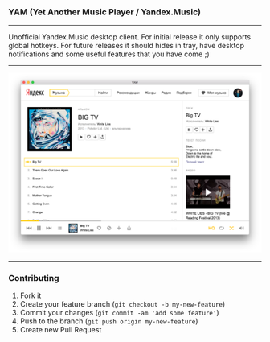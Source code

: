 ### YAM (Yet Another Music Player / Yandex.Music)

---

Unofficial Yandex.Music desktop client. For initial release it only supports global hotkeys. For future releases it should hides in tray, have desktop notifications and some useful features that you have come ;)

---

![YAM screenshot](/resources/screenshot.png?raw=true "YAM screenshot")

---

### Contributing

1. Fork it
2. Create your feature branch (`git checkout -b my-new-feature`)
3. Commit your changes (`git commit -am 'add some feature'`)
4. Push to the branch (`git push origin my-new-feature`)
5. Create new Pull Request
